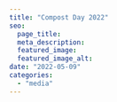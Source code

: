```yaml
---
title: "Compost Day 2022"
seo:
  page_title:
  meta_description:
  featured_image: 
  featured_image_alt: 
date: "2022-05-09"
categories: 
  - "media"
---
```


